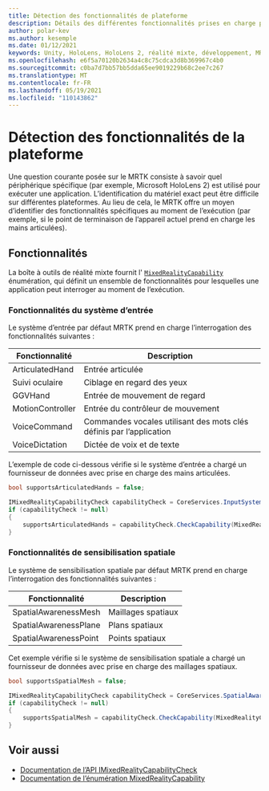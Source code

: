 ```yaml
---
title: Détection des fonctionnalités de plateforme
description: Détails des différentes fonctionnalités prises en charge par MRTK
author: polar-kev
ms.author: kesemple
ms.date: 01/12/2021
keywords: Unity, HoloLens, HoloLens 2, réalité mixte, développement, MRTK, fonctionnalités,
ms.openlocfilehash: e6f5a70120b2634a4c8c75cdca3d8b369967c4b0
ms.sourcegitcommit: c0ba7d7bb57bb5dda65ee9019229b68c2ee7c267
ms.translationtype: MT
ms.contentlocale: fr-FR
ms.lasthandoff: 05/19/2021
ms.locfileid: "110143862"
---
```

# <a name="detecting-platform-capabilities"></a>Détection des fonctionnalités de la plateforme

Une question courante posée sur le MRTK consiste à savoir quel périphérique spécifique (par exemple, Microsoft HoloLens 2) est utilisé pour exécuter une application. L’identification du matériel exact peut être difficile sur différentes plateformes. Au lieu de cela, le MRTK offre un moyen d’identifier des fonctionnalités spécifiques au moment de l’exécution (par exemple, si le point de terminaison de l’appareil actuel prend en charge les mains articulées).

## <a name="capabilities"></a>Fonctionnalités

La boîte à outils de réalité mixte fournit l' [`MixedRealityCapability`](xref:Microsoft.MixedReality.Toolkit.MixedRealityCapability) énumération, qui définit un ensemble de fonctionnalités pour lesquelles une application peut interroger au moment de l’exécution.

### <a name="input-system-capabilities"></a>Fonctionnalités du système d’entrée

Le système d’entrée par défaut MRTK prend en charge l’interrogation des fonctionnalités suivantes :

| Fonctionnalité | Description |
|---|---|
| ArticulatedHand | Entrée articulée |
| Suivi oculaire | Ciblage en regard des yeux |
| GGVHand | Entrée de mouvement de regard |
| MotionController | Entrée du contrôleur de mouvement |
| VoiceCommand | Commandes vocales utilisant des mots clés définis par l’application |
| VoiceDictation | Dictée de voix et de texte |

L’exemple de code ci-dessous vérifie si le système d’entrée a chargé un fournisseur de données avec prise en charge des mains articulées.

```c#
bool supportsArticulatedHands = false;

IMixedRealityCapabilityCheck capabilityCheck = CoreServices.InputSystem as IMixedRealityCapabilityCheck;
if (capabilityCheck != null)
{
    supportsArticulatedHands = capabilityCheck.CheckCapability(MixedRealityCapability.ArticulatedHand);
}
```

### <a name="spatial-awareness-capabilities"></a>Fonctionnalités de sensibilisation spatiale

Le système de sensibilisation spatiale par défaut MRTK prend en charge l’interrogation des fonctionnalités suivantes :

| Fonctionnalité | Description |
|---|---|
| SpatialAwarenessMesh | Maillages spatiaux |
| SpatialAwarenessPlane | Plans spatiaux |
| SpatialAwarenessPoint | Points spatiaux |

Cet exemple vérifie si le système de sensibilisation spatiale a chargé un fournisseur de données avec prise en charge des maillages spatiaux.

```c#
bool supportsSpatialMesh = false;

IMixedRealityCapabilityCheck capabilityCheck = CoreServices.SpatialAwarenessSystem as IMixedRealityCapabilityCheck;
if (capabilityCheck != null)
{
    supportsSpatialMesh = capabilityCheck.CheckCapability(MixedRealityCapability.SpatialAwarenessMesh);
}
```

## <a name="see-also"></a>Voir aussi

- [Documentation de l’API IMixedRealityCapabilityCheck](xref:Microsoft.MixedReality.Toolkit.IMixedRealityCapabilityCheck)
- [Documentation de l’énumération MixedRealityCapability](xref:Microsoft.MixedReality.Toolkit.MixedRealityCapability)
